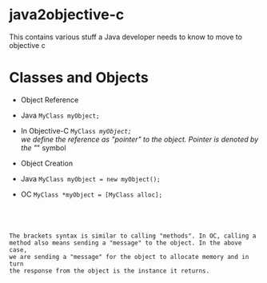 # java2objective-c
This contains various stuff a Java developer needs to know to move to objective c
# Classes and Objects
- Object Reference
-  Java <code>MyClass myObject;</code>
- In Objective-C <code>MyClass *myObject;</code> <br>we define the reference as "pointer" to the object. Pointer is denoted by the "*" symbol <br>

- Object Creation
- Java <code>MyClass myObject = new myObject();</code>
- OC <code>MyClass *myObject = [MyClass alloc];

The brackets syntax is similar to calling "methods". In OC, calling a method also means sending a "message" to the object. In the above case, we are sending a "message" for the object to allocate memory and in turn the response from the object is the instance it returns.

